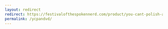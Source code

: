 ```yaml
---
layout: redirect
redirect: https://festivalofthespokennerd.com/product/you-cant-polish-a-nerd-pre-order/
permalink: /ycpandvd/
---
```

